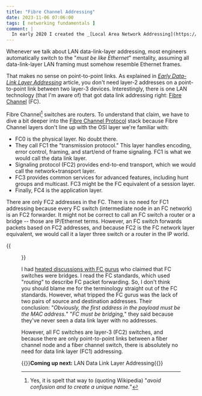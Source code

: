 ```yaml
---
title: "Fibre Channel Addressing"
date: 2023-11-06 07:06:00
tags: [ networking fundamentals ]
comment: |
  In early 2020 I created the _[Local Area Network Addressing](https://my.ipspace.net/bin/get/Net101/NA2.2%20-%20Local%20Area%20Network%20Addressing.mp4?doccode=Net101)_ video as part of the _[How Networks Really Work webinar](https://www.ipspace.net/How_Networks_Really_Work)_. This blog post is an edited transcript of the first part of that video.
---
```

Whenever we talk about LAN data-link-layer addressing, most engineers automatically switch to the "*must be like Ethernet*" mentality, assuming all data-link-layer LAN framing must somehow resemble Ethernet frames.

That makes no sense on point-to-point links. As explained in *[Early Data-Link Layer Addressing](/2023/10/data-link-addressing/)* article, you don't need layer-2 addresses on a point-to-point link between two layer-3 devices. Interestingly, there is one LAN technology (that I'm aware of) that got data link addressing right: [Fibre Channel](https://en.wikipedia.org/wiki/Fibre_Channel) (FC). 
<!--more-->
Fibre Channel[^FCSP] switches are routers. To understand that claim, we have to dive a bit deeper into the [Fibre Channel Protocol](https://en.wikipedia.org/wiki/Fibre_Channel_Protocol) stack because Fibre Channel layers don't line up with the OSI layer we're familiar with:

[^FCSP]: Yes, it is spelt that way to (quoting Wikipedia) "_avoid confusion and to create a unique name._"

-   FC0 is the physical layer. No doubt there.
-   They call FC1 the "transmission protocol." This layer handles encoding, error control, framing, and start/end of frame signaling. FC1 is what we would call the data link layer. 
-   Signaling protocol (FC2) provides end-to-end transport, which we would call the network+transport layer.
-   FC3 provides common services for advanced features, including hunt groups and multicast. FC3 might be the FC equivalent of a session layer.
-   Finally, FC4 is the application layer.

There are only FC2 addresses in the FC. There is no need for FC1 addressing because every FC switch (intermediate node in an FC network) is an FC2 forwarder. It might not be correct to call an FC switch a router or a bridge -- those are IP/Ethernet terms. However, an FC switch forwards packets based on FC2 addresses, and because FC2 is the FC network layer equivalent, we would call it a layer three switch or a router in the IP world.

{{<figure src="/2023/11/dll-fibre-channel.png">}}

I had [heated discussions with FC gurus](/2011/07/is-fibre-channel-switching-bridging-or/) who claimed that FC switches were bridges. I read the FC standards, which used "*routing*" to describe FC packet forwarding. So, I don't think you should blame me for the terminology straight out of the FC standards. However, what tripped the FC gurus was the lack of two pairs of source and destination addresses. Their conclusion: "_Obviously, the first address in the payload must be the MAC address._" "_FC must be bridging,_" they said because they've never seen a data link layer with no addresses.   

However, all FC switches are layer-3 (FC2) switches, and because there are only point-to-point links between a fiber channel node and a fiber channel switch, there is absolutely no need for data link layer (FC1) addressing.

{{<next-in-series page="/posts/2023/11/lan-data-link-layer-addressing.md">}}**Coming up next:** LAN Data Link Layer Addressing{{</next-in-series>}}
